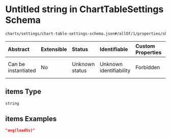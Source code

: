 # Untitled string in ChartTableSettings Schema

```txt
charts/settings/chart-table-settings-schema.json#/allOf/1/properties/showColumns/items
```



| Abstract            | Extensible | Status         | Identifiable            | Custom Properties | Additional Properties | Access Restrictions | Defined In                                                                                                           |
| :------------------ | :--------- | :------------- | :---------------------- | :---------------- | :-------------------- | :------------------ | :------------------------------------------------------------------------------------------------------------------- |
| Can be instantiated | No         | Unknown status | Unknown identifiability | Forbidden         | Allowed               | none                | [chart-table-settings-schema.json\*](../out/charts/settings/chart-table-settings-schema.json "open original schema") |

## items Type

`string`

## items Examples

```json
"avg(load5s)"
```
